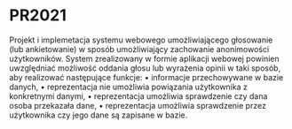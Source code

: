 # PR2021
 
Projekt i implemetacja systemu webowego umożliwiającego głosowanie (lub ankietowanie)
w sposób umożliwiający zachowanie anonimowości użytkowników.
System zrealizowany w formie aplikacji webowej powinien uwzględniać możliwość oddania głosu lub wyrażenia opinii w taki sposób, aby realizować następujące funkcje:
• informacje przechowywane w bazie danych,
• reprezentacja nie umożliwia powiązania użytkownika z konkretnymi danymi,
• reprezentacja umożliwia sprawdzenie czy dana osoba przekazała dane,
• reprezentacja umożliwia sprawdzenie przez użytkownika czy jego dane są zapisane w bazie.
